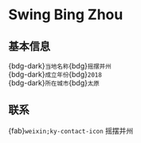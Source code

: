 # Swing Bing Zhou

## 基本信息

{bdg-dark}`当地名称`{bdg}`摇摆并州`  
{bdg-dark}`成立年份`{bdg}`2018`  
{bdg-dark}`所在城市`{bdg}`太原`  

## 联系

{fab}`weixin;ky-contact-icon` 摇摆并州  
